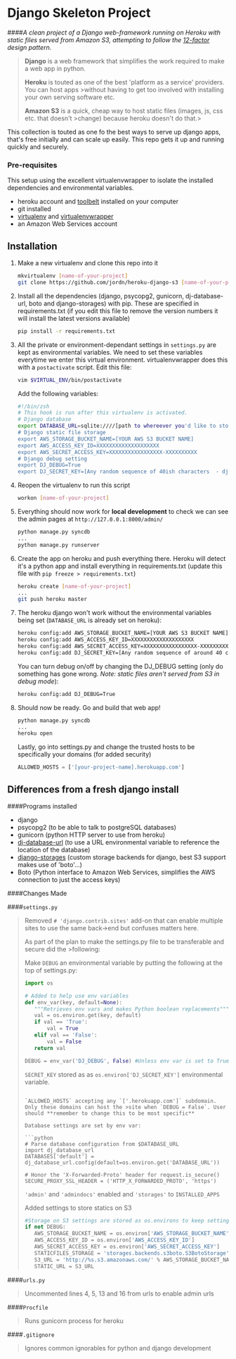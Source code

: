Django Skeleton Project
================

####*A clean project of a Django web-framework running on Heroku with static files served from Amazon S3, attempting to follow the [12-factor](http://www.12factor.net/) design pattern.*

>**Django** is a web framework that simplifies the work required to make a web app in python.
>
>**Heroku** is touted as one of the best 'platform as a service' providers. You can host apps >without having to get too involved with installing your own serving software etc.
>
>**Amazon S3** is a quick, cheap way to host static files (images, js, css etc. that doesn't >change) because heroku doesn't do that.>

This collection is touted as one fo the best ways to serve up django apps, that's free initially and can scale up easily. This repo gets it up and running quickly and securely.

### Pre-requisites
This setup using the excellent virtualenvwrapper to isolate the installed dependencies and environmental variables.

- heroku account and [toolbelt](https://toolbelt.heroku.com/) installed on your computer
- git installed
- [virtualenv](https://pypi.python.org/pypi/virtualenv) and [virtualenvwrapper](https://bitbucket.org/dhellmann/virtualenvwrapper)
- an Amazon Web Services account

## Installation

1. Make a new virtualenv and clone this repo into it
        
    ```sh
    mkvirtualenv [name-of-your-project]
    git clone https://github.com/jordn/heroku-django-s3 [name-of-your-project]
    ```
2. Install all the dependencies (django, psycopg2, gunicorn, dj-database-url, boto and django-storages) with pip. These are specified in requirements.txt (if you edit this file to remove the version numbers it will install the latest versions available)

    ```sh
    pip install -r requirements.txt
    ```

3. All the private or environment-dependant settings in `settings.py` are kept as environmental variables.
    We need to set these variables everytime we enter this virtual environment. virtualenvwrapper does this with a `postactivate` script. Edit this file:

    ```sh
    vim $VIRTUAL_ENV/bin/postactivate 
    ```

    Add the following variables:

    ```sh
    #!/bin/zsh
    # This hook is run after this virtualenv is activated.
    # Django database
    export DATABASE_URL=sqlite:////[path to whereever you'd like to store the sqlite (easiest) database for local dev]
    # Django static file storage
    export AWS_STORAGE_BUCKET_NAME=[YOUR AWS S3 BUCKET NAME]
    export AWS_ACCESS_KEY_ID=XXXXXXXXXXXXXXXXXXXX
    export AWS_SECRET_ACCESS_KEY=XXXXXXXXXXXXXXXXX-XXXXXXXXXX
    # Django debug setting
    export DJ_DEBUG=True
    export DJ_SECRET_KEY=[Any random sequence of 40ish characters  - django uses it for added security]
    ```

4. Reopen the virtualenv to run this script

    ```sh
    workon [name-of-your-project]
    ```

5. Everything should now work for **local development** to check we can see the admin pages at `http://127.0.0.1:8000/admin/`

    ```sh
    python manage.py syncdb
    ...
    python manage.py runserver
    ```


6. Create the app on heroku and push everything there. Heroku will detect it's a python app and install everything in requirements.txt (update this file with `pip freeze > requirements.txt`)

    ```sh
    heroku create [name-of-your-project]
    ...
    git push heroku master
    ```

7. The heroku django won't work without the environmental variables being set (`DATABASE_URL` is already set on heroku):

    ```sh
    heroku config:add AWS_STORAGE_BUCKET_NAME=[YOUR AWS S3 BUCKET NAME]
    heroku config:add AWS_ACCESS_KEY_ID=XXXXXXXXXXXXXXXXXXXX
    heroku config:add AWS_SECRET_ACCESS_KEY=XXXXXXXXXXXXXXXXX-XXXXXXXXXX
    heroku config:add DJ_SECRET_KEY=[Any random sequence of around 40 characters django uses for added security]
    ```

    You can turn debug on/off by changing the DJ_DEBUG setting (only do something has gone wrong. *Note: static files aren't served from S3 in debug mode*):

    ```sh
    heroku config:add DJ_DEBUG=True
    ``` 

8. Should now be ready. Go and build that web app!

    ```sh
    python manage.py syncdb
    ...
    heroku open
    ```

    Lastly, go into settings.py and change the trusted hosts to be specifically your domains (for added security)

    ```python
    ALLOWED_HOSTS = ['[your-project-name].herokuapp.com']
    ```



## Differences from a fresh django install
    
####Programs installed
 - django
 - psycopg2 (to be able to talk to postgreSQL databases)
 - gunicorn (python HTTP server to use from heroku)
 - [dj-database-url](https://github.com/kennethreitz/dj-database-url) (to use a URL environmental variable to reference the location of the database)
 - [django-storages](http://django-storages.readthedocs.org/en/latest/backends/amazon-S3.html) (custom storage backends for django, best S3 support makes use of 'boto'...)
 - Boto (Python interface to Amazon Web Services, simplifies the AWS connection to just the access keys)

####Changes Made

####`settings.py`

>Removed `# 'django.contrib.sites'` add-on that can enable multiple sites to use the same back->end but confuses matters here.
>
>As part of the plan to make the settings.py file to be transferable and secure did the >following:
>
>Make `DEBUG` an environmental variable by putting the following at the top of settings.py:
>
>```python
>import os 
>
># Added to help use env variables
>def env_var(key, default=None):
>    """Retrieves env vars and makes Python boolean replacements"""
>    val = os.environ.get(key, default)
>    if val == 'True':
>        val = True
>    elif val == 'False':
>        val = False
>    return val
>
>DEBUG = env_var('DJ_DEBUG', False) #Unless env var is set to True, debug is off
>```
>
>`SECRET_KEY` stored as as `os.environ['DJ_SECRET_KEY']` environmental variable.
>```
>
>`ALLOWED_HOSTS` accepting any `['.herokuapp.com']` subdomain. Only these domains can host the >site when `DEBUG = False`. User should **remember to change this to be most specific**
>
>Database settings are set by env var:
>    
>```python   
># Parse database configuration from $DATABASE_URL
>import dj_database_url
>DATABASES['default'] =  dj_database_url.config(default=os.environ.get('DATABASE_URL'))
>
># Honor the 'X-Forwarded-Proto' header for request.is_secure()
>SECURE_PROXY_SSL_HEADER = ('HTTP_X_FORWARDED_PROTO', 'https')
>```
>
>`'admin'` and `'admindocs'` enabled  and `'storages'` to `INSTALLED_APPS`
>
>Added settings to store statics on S3
>    
>```python
>#Storage on S3 settings are stored as os.environs to keep settings.py clean 
>if not DEBUG:
>    AWS_STORAGE_BUCKET_NAME = os.environ['AWS_STORAGE_BUCKET_NAME']
>    AWS_ACCESS_KEY_ID = os.environ['AWS_ACCESS_KEY_ID']
>    AWS_SECRET_ACCESS_KEY = os.environ['AWS_SECRET_ACCESS_KEY']
>    STATICFILES_STORAGE = 'storages.backends.s3boto.S3BotoStorage'
>    S3_URL = 'http://%s.s3.amazonaws.com/' % AWS_STORAGE_BUCKET_NAME
>    STATIC_URL = S3_URL
>```

####`urls.py`
>Uncommented lines 4, 5, 13 and 16 from urls to enable admin urls

####`Procfile`
> Runs gunicorn process for heroku

####`.gitignore`
> Ignores common ignorables for python and django development
